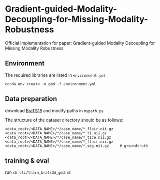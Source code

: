 # Gradient-guided-Modality-Decoupling-for-Missing-Modality-Robustness
Official implementation for paper: Gradient-guided Modality Decoupling for Missing Modality Robustness

## Environment
The required libraries are listed in `environment.yml`
```
conda env create -n gmd -f environment.yml
```
## Data preparation
download [BraTS18](https://www.med.upenn.edu/sbia/brats2018/registration.html) and modify paths in `mypath.py`

The structure of the dataset directory should be as follows:
```
<data_root>/<DATA_NAME>/*/case_name/*_flair.nii.gz      
<data_root>/<DATA_NAME>/*/case_name/*_t1.nii.gz   
<data_root>/<DATA_NAME>/*/case_name/*_t1ce.nii.gz   
<data_root>/<DATA_NAME>/*/case_name/*_flair.nii.gz
<data_root>/<DATA_NAME>/*/case_name/*_seg.nii.gz     # groundtruth 
```

## training & eval
run `sh cli/train_brats3d_gmd.sh`
